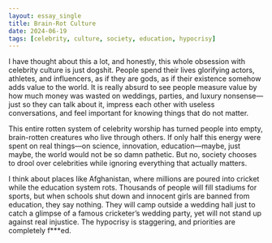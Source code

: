 ```yaml
---
layout: essay_single
title: Brain-Rot Culture
date: 2024-06-19
tags: [celebrity, culture, society, education, hypocrisy]
---
```

I have thought about this a lot, and honestly, this whole obsession with celebrity culture is just dogshit. People spend their lives glorifying actors, athletes, and influencers, as if they are gods, as if their existence somehow adds value to the world. It is really absurd to see people measure value by how much money was wasted on weddings, parties, and luxury nonsense—just so they can talk about it, impress each other with useless conversations, and feel important for knowing things that do not matter.

This entire rotten system of celebrity worship has turned people into empty, brain-rotten creatures who live through others. If only half this energy were spent on real things—on science, innovation, education—maybe, just maybe, the world would not be so damn pathetic. But no, society chooses to drool over celebrities while ignoring everything that actually matters.

I think about places like Afghanistan, where millions are poured into cricket while the education system rots. Thousands of people will fill stadiums for sports, but when schools shut down and innocent girls are banned from education, they say nothing. They will camp outside a wedding hall just to catch a glimpse of a famous cricketer’s wedding party, yet will not stand up against real injustice. The hypocrisy is staggering, and priorities are completely f\*\*\*ed.